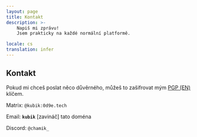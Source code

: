 ```yaml
---
layout: page
title: Kontakt
description: >-
    Napiš mi zprávu!
    Jsem prakticky na každé normální platformě.

locale: cs
translation: infer
---
```


## Kontakt

Pokud mi chceš poslat něco důvěrného, můžeš to zašifrovat mým [PGP (EN)](/contact/pgp) klíčem.

Matrix: `@kubik:0d9e.tech`

Email: **`kubik`** [zavináč] tato doména

Discord: `@chamik_`